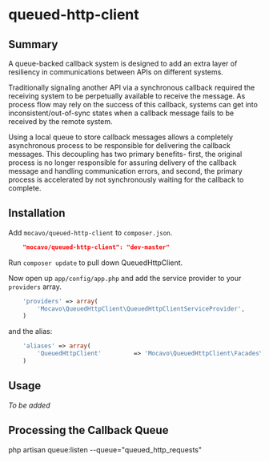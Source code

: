 queued-http-client
==================

## Summary
A queue-backed callback system is designed to add an extra layer of resiliency in communications between APIs on different systems. 

Traditionally signaling another API via a synchronous callback required the receiving system to be perpetually available to receive the message. As process flow may rely on the success of this callback, systems can get into inconsistent/out-of-sync states when a callback message fails to be received by the remote system.

Using a local queue to store callback messages allows a completely asynchronous process to be responsible for delivering the callback messages. This decoupling has two primary benefits- first, the original process is no longer responsible for assuring delivery of the callback message and handling communication errors, and second, the primary process is accelerated by not synchronously waiting for the callback to complete.

## Installation

Add `mocavo/queued-http-client` to `composer.json`.
```json
    "mocavo/queued-http-client": "dev-master"
```    
Run `composer update` to pull down QueuedHttpClient. 

Now open up `app/config/app.php` and add the service provider to your `providers` array.
```php
    'providers' => array(
        'Mocavo\QueuedHttpClient\QueuedHttpClientServiceProvider',
    )
```
and the alias:
```php
    'aliases' => array(
        'QueuedHttpClient'         => 'Mocavo\QueuedHttpClient\Facades\QueuedHttpClient',
    )
```

## Usage

_To be added_


## Processing the Callback Queue

php artisan queue:listen --queue="queued_http_requests"
